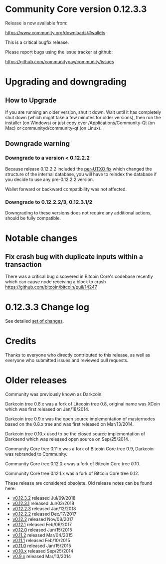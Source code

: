 Community Core version 0.12.3.3
==========================

Release is now available from:

  <https://www.community.org/downloads/#wallets>

This is a critical bugfix release.

Please report bugs using the issue tracker at github:

  <https://github.com/communitypay/community/issues>


Upgrading and downgrading
=========================

How to Upgrade
--------------

If you are running an older version, shut it down. Wait until it has completely
shut down (which might take a few minutes for older versions), then run the
installer (on Windows) or just copy over /Applications/Community-Qt (on Mac) or
communityd/community-qt (on Linux).

Downgrade warning
-----------------

### Downgrade to a version < 0.12.2.2

Because release 0.12.2.2 included the [per-UTXO fix](release-notes/community/release-notes-0.12.2.2.md#per-utxo-fix)
which changed the structure of the internal database, you will have to reindex
the database if you decide to use any pre-0.12.2.2 version.

Wallet forward or backward compatibility was not affected.

### Downgrade to 0.12.2.2/3, 0.12.3.1/2

Downgrading to these versions does not require any additional actions, should be
fully compatible.


Notable changes
===============

Fix crash bug with duplicate inputs within a transaction
--------------------------------------------------------

There was a critical bug discovered in Bitcoin Core's codebase recently which
can cause node receiving a block to crash https://github.com/bitcoin/bitcoin/pull/14247

0.12.3.3 Change log
===================

See detailed [set of changes](https://github.com/communitypay/community/compare/v0.12.3.2...communitypay:v0.12.3.3).

Credits
=======

Thanks to everyone who directly contributed to this release,
as well as everyone who submitted issues and reviewed pull requests.


Older releases
==============

Community was previously known as Darkcoin.

Darkcoin tree 0.8.x was a fork of Litecoin tree 0.8, original name was XCoin
which was first released on Jan/18/2014.

Darkcoin tree 0.9.x was the open source implementation of masternodes based on
the 0.8.x tree and was first released on Mar/13/2014.

Darkcoin tree 0.10.x used to be the closed source implementation of Darksend
which was released open source on Sep/25/2014.

Community Core tree 0.11.x was a fork of Bitcoin Core tree 0.9,
Darkcoin was rebranded to Community.

Community Core tree 0.12.0.x was a fork of Bitcoin Core tree 0.10.

Community Core tree 0.12.1.x was a fork of Bitcoin Core tree 0.12.

These release are considered obsolete. Old release notes can be found here:

- [v0.12.3.2](https://github.com/communitypay/community/blob/master/doc/release-notes/community/release-notes-0.12.3.2.md) released Jul/09/2018
- [v0.12.3.1](https://github.com/communitypay/community/blob/master/doc/release-notes/community/release-notes-0.12.3.1.md) released Jul/03/2018
- [v0.12.2.3](https://github.com/communitypay/community/blob/master/doc/release-notes/community/release-notes-0.12.2.3.md) released Jan/12/2018
- [v0.12.2.2](https://github.com/communitypay/community/blob/master/doc/release-notes/community/release-notes-0.12.2.2.md) released Dec/17/2017
- [v0.12.2](https://github.com/communitypay/community/blob/master/doc/release-notes/community/release-notes-0.12.2.md) released Nov/08/2017
- [v0.12.1](https://github.com/communitypay/community/blob/master/doc/release-notes/community/release-notes-0.12.1.md) released Feb/06/2017
- [v0.12.0](https://github.com/communitypay/community/blob/master/doc/release-notes/community/release-notes-0.12.0.md) released Jun/15/2015
- [v0.11.2](https://github.com/communitypay/community/blob/master/doc/release-notes/community/release-notes-0.11.2.md) released Mar/04/2015
- [v0.11.1](https://github.com/communitypay/community/blob/master/doc/release-notes/community/release-notes-0.11.1.md) released Feb/10/2015
- [v0.11.0](https://github.com/communitypay/community/blob/master/doc/release-notes/community/release-notes-0.11.0.md) released Jan/15/2015
- [v0.10.x](https://github.com/communitypay/community/blob/master/doc/release-notes/community/release-notes-0.10.0.md) released Sep/25/2014
- [v0.9.x](https://github.com/communitypay/community/blob/master/doc/release-notes/community/release-notes-0.9.0.md) released Mar/13/2014

